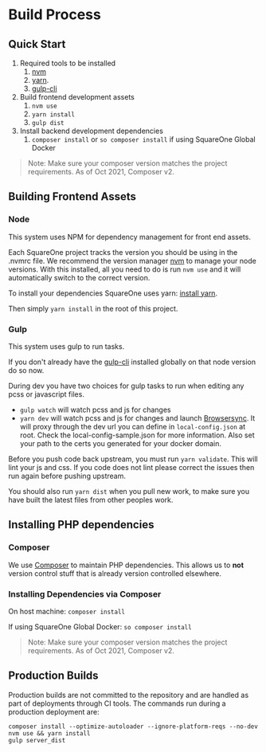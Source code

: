 # Build Process

## Quick Start

1. Required tools to be installed
   1. [nvm](https://github.com/creationix/nvm)
   1. [yarn](https://yarnpkg.com/en/docs/install).
   1. [gulp-cli](https://www.npmjs.com/package/gulp-cli)
1. Build frontend development assets
   1. `nvm use`
   1. `yarn install`
   1. `gulp dist`
1. Install backend development dependencies
   1. `composer install` or `so composer install` if using SquareOne Global Docker

> Note: Make sure your composer version matches the project requirements. As of Oct 2021, Composer v2.

## Building Frontend Assets

### Node

This system uses NPM for dependency management for front end assets.

Each SquareOne project tracks the version you should be using in the .nvmrc file. We recommend
the version manager [nvm](https://github.com/creationix/nvm) to manage your node versions. With this installed,
all you need to do is run `nvm use` and it will automatically switch to the correct version.

To install your dependencies SquareOne uses yarn: [install yarn](https://yarnpkg.com/en/docs/install).

Then simply `yarn install` in the root of this project.

### Gulp

This system uses gulp to run tasks.

If you don't already have the [gulp-cli](https://www.npmjs.com/package/gulp-cli) installed globally on that node version do so now.

During dev you have two choices for gulp tasks to run when editing any pcss or javascript files.

* `gulp watch` will watch pcss and js for changes
* `yarn dev` will watch pcss and js for changes and launch [Browsersync](https://www.browsersync.io/). It will proxy through the dev url you can define in `local-config.json` at root. Check the local-config-sample.json for more information. Also set your path to the certs you generated for your docker domain.

Before you push code back upstream, you must run `yarn validate`. This will lint your js and css. If you code does not lint please correct the issues then run again before pushing upstream.

You should also run `yarn dist` when you pull new work, to make sure you have built the latest files from other peoples work.


## Installing PHP dependencies

### Composer
We use [Composer](https://getcomposer.org/) to maintain PHP dependencies. This allows us to **not** version
control stuff that is already version controlled elsewhere.

### Installing Dependencies via Composer

On host machine:
`composer install`

If using SquareOne Global Docker:
`so composer install`

> Note: Make sure your composer version matches the project requirements. As of Oct 2021, Composer v2.

## Production Builds

Production builds are not committed to the repository and are handled as part of deployments through CI tools. The commands run during a production deployment are:

```shell
composer install --optimize-autoloader --ignore-platform-reqs --no-dev
nvm use && yarn install
gulp server_dist
```
